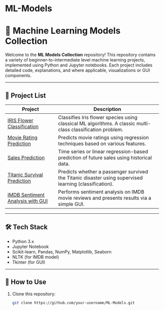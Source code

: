 # ML-Models

# 🧠 Machine Learning Models Collection

Welcome to the **ML Models Collection** repository! This repository contains a variety of beginner-to-intermediate level machine learning projects, implemented using Python and Jupyter notebooks. Each project includes detailed code, explanations, and where applicable, visualizations or GUI components.

---

## 📂 Project List

| Project | Description |
|--------|-------------|
| [IRIS Flower Classification](./IRIS-Flower-Classification) | Classifies Iris flower species using classical ML algorithms. A classic multi-class classification problem. |
| [Movie Rating Prediction](./Movie-Rating-Prediction) | Predicts movie ratings using regression techniques based on various features. |
| [Sales Prediction](./Sales-Prediction) | Time series or linear regression-based prediction of future sales using historical data. |
| [Titanic Survival Prediction](./Titanic-Survival-Prediction) | Predicts whether a passenger survived the Titanic disaster using supervised learning (classification). |
| [IMDB Sentiment Analysis with GUI](./IMDB-Sentiment-Analysis-GUI) | Performs sentiment analysis on IMDB movie reviews and presents results via a simple GUI. |

---

## 🛠️ Tech Stack

- Python 3.x
- Jupyter Notebook
- Scikit-learn, Pandas, NumPy, Matplotlib, Seaborn
- NLTK (for IMDB model)
- Tkinter (for GUI)

---

## 📁 How to Use

1. Clone this repository:
   ```bash
   git clone https://github.com/your-username/ML-Models.git


